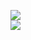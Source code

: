 [![](https://img.shields.io/badge/Made%20With-Github%20Spray-lightgrey.svg?style=for-the-badge&logo=github)](https://github.com/Annihil/github-spray#10472)  
[![](https://i.imgur.com/2DrTn0Z.gif)](https://github.com/Annihil/github-spray)